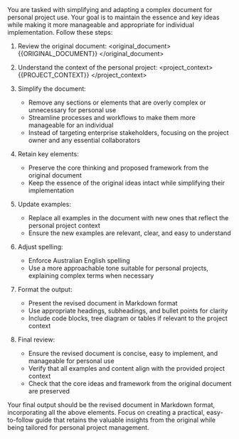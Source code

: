 <!-- Thinking: Review Document -->


<instructions>
You are tasked with simplifying and adapting a complex document for personal project use. Your goal is to maintain the essence and key ideas while making it more manageable and appropriate for individual implementation. Follow these steps:

1. Review the original document:
<original_document>
{{ORIGINAL_DOCUMENT}}
</original_document>

2. Understand the context of the personal project:
<project_context>
{{PROJECT_CONTEXT}}
</project_context>

3. Simplify the document:
   - Remove any sections or elements that are overly complex or unnecessary for personal use
   - Streamline processes and workflows to make them more manageable for an individual
   - Instead of targeting enterprise stakeholders, focusing on the project owner and any essential collaborators
   
4. Retain key elements:
   - Preserve the core thinking and proposed framework from the original document
   - Keep the essence of the original ideas intact while simplifying their implementation

5. Update examples:
   - Replace all examples in the document with new ones that reflect the personal project context
   - Ensure the new examples are relevant, clear, and easy to understand
   
6. Adjust spelling:
   - Enforce Australian English spelling
   - Use a more approachable tone suitable for personal projects, explaining complex terms when necessary
   
7. Format the output:
   - Present the revised document in Markdown format
   - Use appropriate headings, subheadings, and bullet points for clarity
   - Include code blocks, tree diagram or tables if relevant to the project context
   
8. Final review:
   - Ensure the revised document is concise, easy to implement, and manageable for personal use
   - Verify that all examples and content align with the provided project context
   - Check that the core ideas and framework from the original document are preserved
   
Your final output should be the revised document in Markdown format, incorporating all the above elements. Focus on creating a practical, easy-to-follow guide that retains the valuable insights from the original while being tailored for personal project management.
</instructions>